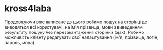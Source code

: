 # kross4laba
Продовжуючи вже написане до цього робимо пошук на сторінці де виводяться всі користувачі, 
на ім'я прізвища, мови з виведенням результату пошуку без перезавантаження сторінки (ajax).
Робимо можливість клієнту редагувати свої налаштування (ім'я, прізвище, логін, пароль, мова).